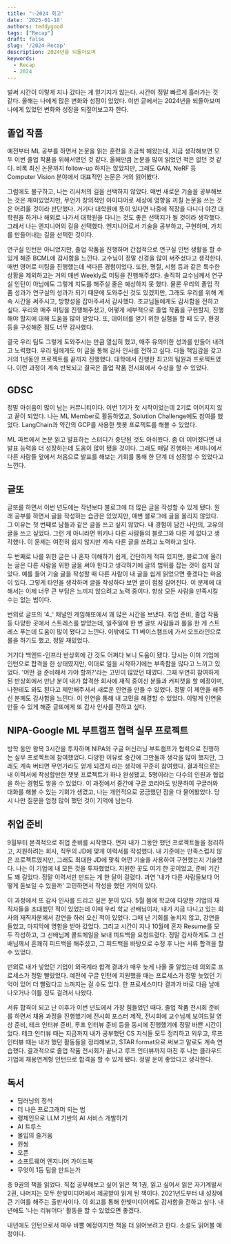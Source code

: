 ```yaml
---
title: "✨2024 회고"
date: '2025-01-18'
authors: teddygood
tags: ["Recap"]
draft: false
slug: '/2024-Recap'
description: 2024년을 되돌아보며
keywords:
  - Recap
  - 2024
---
```


벌써 시간이 이렇게 지나 갔다는 게 믿기지가 않는다. 시간이 정말 빠르게 흘러가는 것 같다. 올해는 나에게 많은 변화와 성장이 있었다. 이번 글에서는 2024년을 되돌아보며 나에게 있었던 변화와 성장을 되짚어보고자 한다.

## 졸업 작품

예전부터 ML 공부를 하면서 논문을 읽는 훈련을 조금씩 해왔는데, 지금 생각해보면 모두 이번 졸업 작품을 위해서였던 것 같다. 올해만큼 논문을 많이 읽었던 적은 없던 것 같다. 비록 최신 논문까지 follow-up 하지는 않았지만, 그래도 GAN, NeRF 등 Computer Vision 분야에서 대표적인 논문은 거의 읽어봤다.

그럼에도 불구하고, 나는 리서처의 길을 선택하지 않았다. 매번 새로운 기술을 공부해보는 것은 재미있었지만, 무언가 창의적인 아이디어로 세상에 영향을 끼칠 논문을 쓰는 것은 어려울 것이라 판단했다. 거기다 대학원에 뜻이 있다면 나중에 직장을 다니다 야간 대학원을 하거나 해외로 나가서 대학원을 다니는 것도 좋은 선택지가 될 것이라 생각했다. 그래서 나는 엔지니어의 길을 선택했다. 엔지니어로서 기술을 공부하고, 구현하며, 가치를 만들어내는 길을 선택한 것이다.

연구실 인턴은 아니었지만, 졸업 작품을 진행하며 간접적으로 연구실 인턴 생활을 할 수 있게 해준 BCML에 감사함을 느낀다. 교수님이 정말 신경을 많이 써주셨다고 생각한다. 매번 영어로 미팅을 진행했는데 색다른 경험이었다. 또한, 명절, 시험 등과 같은 특수한 상황을 제외하고는 거의 매번 Weekly로 미팅을 진행해주셨다. 솔직히 교수님께서 연구실 인턴이 아님에도 그렇게 지도를 해주실 줄은 예상하지 못 했다. 물론 우리의 졸업 작품 성과가 연구실의 성과가 되기 때문에 도와주신 것도 있겠지만, 그래도 우리를 위해 계속 시간을 써주시고, 방향성을 잡아주셔서 감사했다. 조교님들에게도 감사함을 전하고 싶다. 우리와 매주 미팅을 진행해주셨고, 어떻게 세부적으로 졸업 작품을 구현할지, 진행해야 할지에 대해 도움을 많이 받았다. 또, 데이터를 얻기 위한 실험을 할 때 도구, 환경 등을 구성해준 점도 너무 감사했다.

결국 우리 팀도 그렇게 도와주시는 만큼 열심히 했고, 매주 유의미한 성과를 만들어 내려고 노력했다. 우리 팀에게도 이 글을 통해 감사 인사를 전하고 싶다. 다들 책임감을 갖고 거의 1년동안 프로젝트를 끝까지 진행했다. 대학에서 진행한 최고의 팀원과 프로젝트였다. 이런 과정이 계속 반복되고 결국은 졸업 작품 전시회에서 수상을 할 수 있었다.

## GDSC

정말 아쉬움이 많이 남는 커뮤니티이다. 이번 1기가 첫 시작이었는데 2기로 이어지지 않고 끝이 되었다. 나는 ML Member로 활동하였고, Solution Challenge에도 참여를 했었다. LangChain과 약간의 GCP를 사용한 챗봇 프로젝트를 해볼 수 있었다.

ML 파트에서 논문 읽고 발표하는 스터디가 중단된 것도 아쉬웠다. 좀 더 이어졌다면 내 발표 능력을 더 성장하는데 도움이 많이 됐을 것이다. 그래도 매달 진행하는 세미나에서 다른 사람들 앞에서 처음으로 발표를 해보는 기회를 통해 한 단계 더 성장할 수 있었다고 느낀다.

## 글또

글또를 하면서 이번 년도에는 작년보다 블로그에 더 많은 글을 작성할 수 있게 됐다. 원래 공부를 하면서 글을 작성하는 습관은 있었지만, 매번 블로그에 글을 올리지 않았다. 그 이유는 첫 번째로 남들과 같은 글을 쓰고 싶지 않았다. 내 경험이 담긴 나만의, 고유의 글을 쓰고 싶었다. 그런 게 아니라면 위키나 다른 사람들의 블로그와 다른 게 없다고 생각했다. 이 문제는 여전히 쉽지 않지만 계속 다른 글을 쓰려고 노력하고 있다.

두 번째로 나를 위한 글은 나 혼자 이해하기 쉽게, 간단하게 적혀 있지만, 블로그에 올리는 글은 다른 사람을 위한 글을 써야 한다고 생각하기에 글의 범위를 잡는 것이 쉽지 않았다. 예를 들어 기술 글을 작성할 때 다른 사람이 내 글을 쉽게 읽었으면 좋겠다는 마음이 있다. 그렇게 타인을 생각하며 글을 작성하다 보면 글이 점점 길어진다. 이 문제에 대해서는 이제 너무 큰 부담은 느끼지 않으려고 노력 중이다. 항상 모든 사람을 만족시킬 수는 없는 법이다. 

번외로 글또의 '4_' 채널인 게임해또에서 꽤 많은 시간을 보냈다. 취업 준비, 졸업 작품 등 다양한 곳에서 스트레스를 받았는데, 일주일에 한 번 글또 사람들과 롤을 한 게 스트레스 푸는데 도움이 많이 됐다고 느낀다. 이밖에도 T1 베이스캠프에 가서 오프라인으로 롤을 하기도 했고, 정말 재밌었다.

거기다 백엔드-인프라 반상회에 간 것도 어쩌다 보니 도움이 됐다. 당시는 이미 기업에 인턴으로 합격을 한 상태였지만, 이대로 일을 시작하기에는 부족함을 많다고 느끼고 있었다. '어떤 걸 준비해서 가야 할까?'라는 고민이 많았던 때였다. 그때 우연히 참여하게 된 반상회에서 만난 분이 내가 합격한 회사에 재직 중이신 분들과 커피챗을 할 예정이며, 나한테도 와도 된다고 제안해주셔서 새로운 인연을 만들 수 있었다. 정말 이 제안을 해주신 분께도 감사함을 느낀다. 이 인연을 통해 내 고민을 해결할 수 있었다. 이렇게 인연을 만들 수 있게 해준 글또에게 또 감사 인사를 전하고 싶다. 

## NIPA-Google ML 부트캠프 협력 실무 프로젝트

방학 동안 왕복 3시간을 투자하며 NIPA와 구글 머신러닝 부트캠프가 협력으로 진행하는 실무 프로젝트에 참여했었다. 다양한 이유로 중간에 그만둘까 생각을 많이 했지만, 그래도 계속 버티면 무언가라도 얻게 되겠지 라는 생각에 꾸준히 참여했다. 결과적으로는 내 이력서에 작성할만한 챗봇 프로젝트가 하나 완성됐고, 5명이라는 다수의 인원과 협업을 하는 경험도 쌓을 수 있었다. 이 과정에서 중간에 구글 코리아도 방문하여 구글러와 대화를 해볼 수 있는 기회가 생겼고, 나는 개인적으로 궁금했던 점을 다 물어봤었다. 당시 나만 질문을 엄청 많이 했던 것이 기억에 남는다.

## 취업 준비

9월부터 본격적으로 취업 준비를 시작했다. 먼저 내가 그동안 했던 프로젝트들을 정리하고, 지원하려는 회사, 직무의 JD에 맞게 이력서를 작성했다. 내 기준에는 만족스럽지 않은 프로젝트였지만, 그래도 최대한 JD에 맞춰 어떤 기술을 사용하여 구현했는지 기술했다. 나는 이 기업에 내 모든 것을 투자했었다. 지원한 곳도 여기 한 곳이었고, 준비 기간도 꽤 길었다. 정말 이력서만 만드는 게 한 달이 걸렸다. 과연 '내가 다른 사람들보다 어떻게 돋보일 수 있을까' 고민하면서 작성을 했던 기억이 있다. 

이 과정에서 또 감사 인사를 드리고 싶은 분이 있다. 5월 쯤에 학교에 다양한 기업의 재직자들을 초대했던 적이 있었는데 이때 우리 학교 선배님이자, 내가 지금 다니고 있는 회사의 재직자분께서 강연을 하러 오신 적이 있었다. 그때 난 기회를 놓치지 않고, 강연을 들었고, 마지막에 명함을 받아 갔었다. 그리고 시간이 지나 10월에 혼자 Resume를 모두 작성하고, 그 선배님께 콜드메일을 보내 피드백을 요청드렸다. 정말 감사하게도 그 선배님께서 흔쾌히 피드백을 해주셨고, 그 피드백을 바탕으로 수정 후 나는 서류 합격을 할 수 있었다. 

번외로 내가 넣었던 기업이 외국계라 합격 결과가 매우 늦게 나올 줄 알았는데 의외로 프로세스가 정말 빨랐었다. 예전에 구글 인턴에 지원했을 때는 프로세스가 정말 늦었던 기억이 있어 더 빨랐다고 느껴지는 걸 수도 있다. 한 프로세스마다 결과가 바로 다음 날에 나오거나 이틀 정도 걸려서 나왔다. 

서류 합격이 되고 난 이후가 이번 년도에서 가장 힘들었던 때다. 졸업 작품 전시회 준비를 하면서 채용 과정을 진행했기에 전시회 포스터 제작, 전시회에 교수님께 보여드릴 영상 준비, 테크 인터뷰 준비, 루프 인터뷰 준비 등을 동시에 진행했기에 정말 바쁜 시간이었다. 테크 인터뷰 때는 지금까지 내가 공부했던 CS 지식들 모두 정리하고 외우고, 루프 인터뷰 때는 내가 했던 활동들을 정리해보고, STAR format으로 써보고 말로도 계속 연습했다. 결과적으로 졸업 작품 전시회가 끝나고 루프 인터뷰까지 마친 후 나는 클라우드 기업에 채용연계형 인턴으로 합격을 할 수 있게 됐다. 정말 운이 좋았다고 생각한다.

## 독서

- 딥러닝의 정석
- 더 나은 프로그래머 되는 법
- 랭체인으로 LLM 기반의 AI 서비스 개발하기
- AI 트루스
- 몰입의 즐거움
- 원씽
- 오픈
- 소프트웨어 엔지니어 가이드북
- 무엇이 1등 팀을 만드는가

총 9권의 책을 읽었다. 직접 공부해보고 싶어 읽은 책 1권, 읽고 싶어서 읽은 자기계발서 2권, 나머지는 모두 한빛미디어에서 제공받아 읽게 된 책이다. 2021년도부터 내 성장에 큰 기여를 해주는 출판사이다. 이 회고를 통해 한빛미디어께도 감사함을 전하고 싶다. 내년에도 '나는 리뷰어다' 활동을 할 수 있었으면 좋겠다.

내년에도 인턴으로서 매우 바쁠 예정이지만 책을 더 읽어보려고 한다. 소설도 읽어볼 예정이다.


